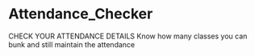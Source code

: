 # Attendance_Checker
CHECK YOUR ATTENDANCE DETAILS
Know how many classes you can bunk and still maintain the attendance
